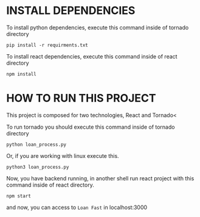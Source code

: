 # INSTALL DEPENDENCIES

To install python dependencies, execute this command inside of tornado directory

    pip install -r requirments.txt

To install react dependencies, execute this command inside of react directory

    npm install


# HOW TO RUN THIS PROJECT

This project is composed for two technologies, React and Tornado<

To run tornado you should execute this command inside of tornado directory

    python loan_process.py

Or, if you are working with linux execute this.

    python3 loan_process.py

Now, you have backend running, in another shell run react project with this command inside of react directory.

    npm start

and now, you can access to `Loan Fast` in localhost:3000